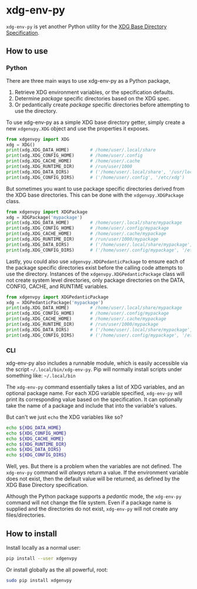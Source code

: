 # xdg-env-py

`xdg-env-py` is yet another Python utility for the 
[XDG Base Directory Specification](https://specifications.freedesktop.org/basedir-spec/basedir-spec-latest.html).

## How to use

### Python

There are three main ways to use xdg-env-py as a Python package,

1. Retrieve XDG environment variables, or the specification defaults.
1. Determine _package_ specific directories based on the XDG spec.
1. Or pedantically create _package_ specific directories before attempting to
    use the directory.

To use xdg-env-py as a simple XDG base directory getter, simply create a new 
`xdgenvpy.XDG` object and use the properties it exposes.

```python
from xdgenvpy import XDG
xdg = XDG()
print(xdg.XDG_DATA_HOME)        # /home/user/.local/share
print(xdg.XDG_CONFIG_HOME)      # /home/user/.config
print(xdg.XDG_CACHE_HOME)       # /home/user/.cache
print(xdg.XDG_RUNTIME_DIR)      # /run/user/1000
print(xdg.XDG_DATA_DIRS)        # ('/home/user/.local/share', '/usr/local/share/', '/usr/share/')
print(xdg.XDG_CONFIG_DIRS)      # ('/home/user/.config', '/etc/xdg')
```

But sometimes you want to use package specific directories derived from the XDG
base directories.  This can be done with the `xdgenvpy.XDGPackage` class.

```python
from xdgenvpy import XDGPackage
xdg = XDGPackage('mypackage') 
print(xdg.XDG_DATA_HOME)        # /home/user/.local/share/mypackage
print(xdg.XDG_CONFIG_HOME)      # /home/user/.config/mypackage
print(xdg.XDG_CACHE_HOME)       # /home/user/.cache/mypackage
print(xdg.XDG_RUNTIME_DIR)      # /run/user/1000/mypackage
print(xdg.XDG_DATA_DIRS)        # ('/home/user/.local/share/mypackage', '/usr/local/share/', '/usr/share/')
print(xdg.XDG_CONFIG_DIRS)      # ('/home/user/.config/mypackage', '/etc/xdg')
```

Lastly, you could also use `xdgenvpy.XDGPedanticPackage` to ensure each of the 
package specific directories exist before the calling code attempts to use the
directory.  Instances of the `xdgenvpy.XDGPedanticPackage` class will not create
system level directories, only package directories on the DATA, CONFIG, CACHE, 
and RUNTIME variables.

```python
from xdgenvpy import XDGPedanticPackage
xdg = XDGPedanticPackage('mypackage')
print(xdg.XDG_DATA_HOME)        # /home/user/.local/share/mypackage
print(xdg.XDG_CONFIG_HOME)      # /home/user/.config/mypackage
print(xdg.XDG_CACHE_HOME)       # /home/user/.cache/mypackage
print(xdg.XDG_RUNTIME_DIR)      # /run/user/1000/mypackage
print(xdg.XDG_DATA_DIRS)        # ('/home/user/.local/share/mypackage', '/usr/local/share/', '/usr/share/')
print(xdg.XDG_CONFIG_DIRS)      # ('/home/user/.config/mypackage', '/etc/xdg')
```

### CLI

xdg-env-py also includes a runnable module, which is easily accessible via the 
script `~/.local/bin/xdg-env-py`.  Pip will normally install scripts under 
something  like: `~/.local/bin`

The `xdg-env-py` command essentially takes a list of XDG variables, and an optional
package name.  For each XDG variable specified, `xdg-env-py` will print its 
corresponding value based on the specification.  It can optionally take the name
of a package and include that into the variable's values.

But can't we just `echo` the XDG variables like so?

```bash
echo ${XDG_DATA_HOME}
echo ${XDG_CONFIG_HOME}
echo ${XDG_CACHE_HOME}
echo ${XDG_RUNTIME_DIR}
echo ${XDG_DATA_DIRS}
echo ${XDG_CONFIG_DIRS}
```

Well, yes.  But there is a problem when the variables are not defined.  The 
`xdg-env-py` command will *always* return a value.  If the environment variable 
does not exist, then the default value will be returned, as defined by the XDG 
Base Directory specification.

Although the Python package supports a _pedantic_ mode, the `xdg-env-py` command 
will not change the file system.  Even if a package name is supplied and the 
directories do not exist, `xdg-env-py` will not create any files/directories.

## How to install

Install locally as a normal user:
```bash
pip install --user xdgenvpy
```

Or install globally as the all powerful, root:
```bash
sudo pip install xdgenvpy
```
